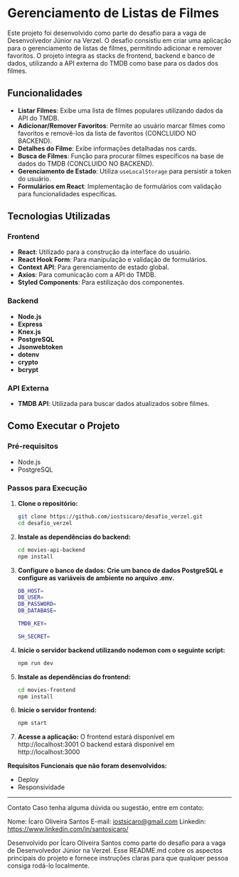 # Gerenciamento de Listas de Filmes

Este projeto foi desenvolvido como parte do desafio para a vaga de Desenvolvedor Júnior na Verzel. O desafio consistiu em criar uma aplicação para o gerenciamento de listas de filmes, permitindo adicionar e remover favoritos. O projeto integra as stacks de frontend, backend e banco de dados, utilizando a API externa do TMDB como base para os dados dos filmes.

## Funcionalidades

- **Listar Filmes**: Exibe uma lista de filmes populares utilizando dados da API do TMDB.
- **Adicionar/Remover Favoritos**: Permite ao usuário marcar filmes como favoritos e removê-los da lista de favoritos (CONCLUIDO NO BACKEND).
- **Detalhes do Filme**: Exibe informações detalhadas nos cards.
- **Busca de Filmes**: Função para procurar filmes específicos na base de dados do TMDB (CONCLUIDO NO BACKEND).
- **Gerenciamento de Estado**: Utiliza `useLocalStorage` para persistir a token do usuário.
- **Formulários em React**: Implementação de formulários com validação para funcionalidades específicas.
  
## Tecnologias Utilizadas

### Frontend

- **React**: Utilizado para a construção da interface do usuário.
- **React Hook Form**: Para manipulação e validação de formulários.
- **Context API**: Para gerenciamento de estado global.
- **Axios**: Para comunicação com a API do TMDB.
- **Styled Components**: Para estilização dos componentes.

### Backend

- **Node.js**
- **Express**
- **Knex.js**
- **PostgreSQL**
- **Jsonwebtoken**
- **dotenv**
- **crypto**
- **bcrypt**

### API Externa

- **TMDB API**: Utilizada para buscar dados atualizados sobre filmes.

## Como Executar o Projeto

### Pré-requisitos

- Node.js
- PostgreSQL

### Passos para Execução

1. **Clone o repositório:**
   ```bash
   git clone https://github.com/iostsicaro/desafio_verzel.git
   cd desafio_verzel

2. **Instale as dependências do backend:**
   ```bash
   cd movies-api-backend
   npm install

3. **Configure o banco de dados: Crie um banco de dados PostgreSQL e configure as variáveis de ambiente no arquivo .env.**
   ```bash
   DB_HOST=
   DB_USER=
   DB_PASSWORD=
   DB_DATABASE=

   TMDB_KEY=

   SH_SECRET=

4. **Inicie o servidor backend utilizando nodemon com o seguinte script:**
   ```bash
   npm run dev

5. **Instale as dependências do frontend:**
   ```bash
   cd movies-frontend
   npm install

6. **Inicie o servidor frontend:**
   ```bash
   npm start

7. **Acesse a aplicação:**
   O frontend estará disponível em http://localhost:3001
   O backend estará disponível em http://localhost:3000

**Requisitos Funcionais que não foram desenvolvidos:**
- Deploy
- Responsividade
----------------------------------------------------------------------------------------------------

Contato
Caso tenha alguma dúvida ou sugestão, entre em contato:

Nome: Ícaro Oliveira Santos
E-mail: iostsicaro@gmail.com
Linkedin: https://www.linkedin.com/in/santosicaro/

Desenvolvido por Ícaro Oliveira Santos como parte do desafio para a vaga de Desenvolvedor Júnior na Verzel.
Esse README.md cobre os aspectos principais do projeto e fornece instruções claras para que qualquer pessoa consiga rodá-lo localmente.
